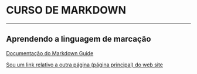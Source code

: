 # CURSO DE MARKDOWN
---
## Aprendendo a linguagem de marcação

[Documentação do Markdown Guide](https://www.markdownguide.org/)

<a href="(https://www.markdownguide.org/)">Sou um link relativo a outra página (página principal) do web site</a>
